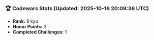 ### 🏆 Codewars Stats (Updated: 2025-10-16 20:09:36 UTC)

- **Rank:** 8 kyu
- **Honor Points:** 3
- **Completed Challenges:** 1
